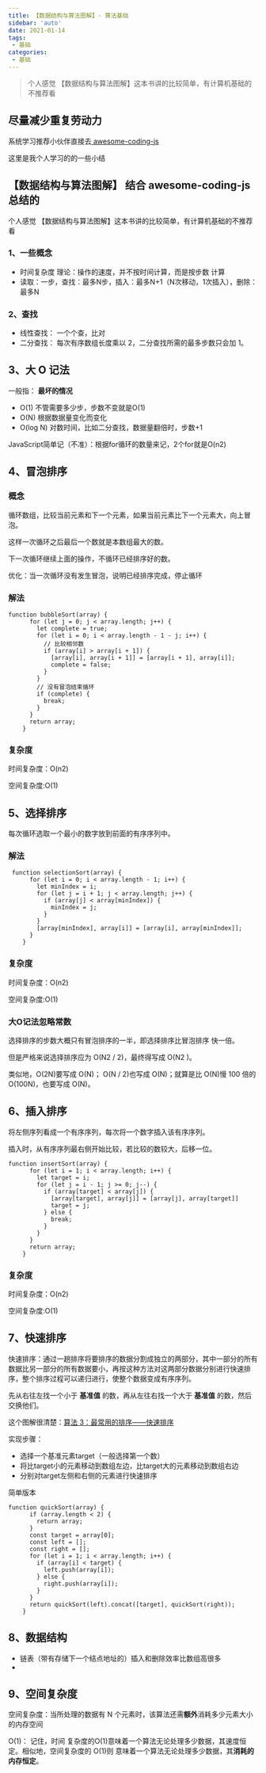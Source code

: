 ```yaml
---
title: 【数据结构与算法图解】- 算法基础
sidebar: 'auto'
date: 2021-01-14
tags:
 - 基础
categories:
 - 基础
---
```


> 个人感觉 【数据结构与算法图解】这本书讲的比较简单，有计算机基础的不推荐看
<!-- more -->


## 尽量减少重复劳动力

系统学习推荐小伙伴直接去[ awesome-coding-js](http://www.conardli.top/docs/) 

这里是我个人学习的的一些小结



## 【数据结构与算法图解】 结合 awesome-coding-js 总结的
个人感觉 【数据结构与算法图解】这本书讲的比较简单，有计算机基础的不推荐看

### 1、一些概念
- 时间复杂度 理论：操作的速度，并不按时间计算，而是按步数 计算
- 读取：一步，查找：最多N步，插入：最多N+1（N次移动，1次插入），删除：最多N

### 2、查找

- 线性查找： 一个个查，比对
- 二分查找： 每次有序数组长度乘以 2，二分查找所需的最多步数只会加 1。

## 3、大 O 记法

一般指： **最坏的情况**

- O(1) 不管需要多少步，步数不变就是O(1)
- O(N) 根据数据量变化而变化
- O(log N) 对数时间，比如二分查找，数据量翻倍时，步数+1

JavaScript简单记（不准）：根据for循环的数量来记，2个for就是O(n2)

## 4、冒泡排序

### 概念

循环数组，比较当前元素和下一个元素，如果当前元素比下一个元素大，向上冒泡。

这样一次循环之后最后一个数就是本数组最大的数。

下一次循环继续上面的操作，不循环已经排序好的数。

优化：当一次循环没有发生冒泡，说明已经排序完成，停止循环

### 解法
```
function bubbleSort(array) {
      for (let j = 0; j < array.length; j++) {
        let complete = true;
        for (let i = 0; i < array.length - 1 - j; i++) {
          // 比较相邻数
          if (array[i] > array[i + 1]) {
            [array[i], array[i + 1]] = [array[i + 1], array[i]];
            complete = false;
          }
        }
        // 没有冒泡结束循环
        if (complete) {
          break;
        }
      }
      return array;
    }
```
### 复杂度

时间复杂度：O(n2)

空间复杂度:O(1)


## 5、选择排序

每次循环选取一个最小的数字放到前面的有序序列中。

### 解法
```
 function selectionSort(array) {
      for (let i = 0; i < array.length - 1; i++) {
        let minIndex = i;
        for (let j = i + 1; j < array.length; j++) {
          if (array[j] < array[minIndex]) {
            minIndex = j;
          }
        }
        [array[minIndex], array[i]] = [array[i], array[minIndex]];
      }
    }
```
### 复杂度
时间复杂度：O(n2)

空间复杂度:O(1)

### 大O记法忽略常数
选择排序的步数大概只有冒泡排序的一半，即选择排序比冒泡排序 快一倍。

但是严格来说选择排序应为 O(N2 / 2)，最终得写成 O(N2 )。

类似地，O(2N)要写成 O(N)； O(N / 2)也写成 O(N)；就算是比 O(N)慢 100 倍的 O(100N)，也要写成 O(N)。

## 6、插入排序
将左侧序列看成一个有序序列，每次将一个数字插入该有序序列。

插入时，从有序序列最右侧开始比较，若比较的数较大，后移一位。

```
function insertSort(array) {
      for (let i = 1; i < array.length; i++) {
        let target = i;
        for (let j = i - 1; j >= 0; j--) {
          if (array[target] < array[j]) {
            [array[target], array[j]] = [array[j], array[target]]
            target = j;
          } else {
            break;
          }
        }
      }
      return array;
    }
```
### 复杂度
时间复杂度：O(n2)

空间复杂度:O(1)

## 7、快速排序

快速排序：通过一趟排序将要排序的数据分割成独立的两部分，其中一部分的所有数据比另一部分的所有数据要小，再按这种方法对这两部分数据分别进行快速排序，整个排序过程可以递归进行，使整个数据变成有序序列。

先从右往左找一个小于 **基准值** 的数，再从左往右找一个大于 **基准值** 的数，然后交换他们。

这个图解很清楚：[算法 3：最常用的排序——快速排序](https://wiki.jikexueyuan.com/project/easy-learn-algorithm/fast-sort.html)

实现步骤：

- 选择一个基准元素target（一般选择第一个数）
- 将比target小的元素移动到数组左边，比target大的元素移动到数组右边
- 分别对target左侧和右侧的元素进行快速排序

简单版本
```
function quickSort(array) {
      if (array.length < 2) {
        return array;
      }
      const target = array[0];
      const left = [];
      const right = [];
      for (let i = 1; i < array.length; i++) {
        if (array[i] < target) {
          left.push(array[i]);
        } else {
          right.push(array[i]);
        }
      }
      return quickSort(left).concat([target], quickSort(right));
    }
```


## 8、数据结构

- 链表（带有存储下一个结点地址的）插入和删除效率比数组高很多
- 


## 9、空间复杂度

空间复杂度：当所处理的数据有 N 个元素时，该算法还需**额外**消耗多少元素大小的内存空间

O(1)： 记住，时间 复杂度的O(1)意味着一个算法无论处理多少数据，其速度恒定。相似地，空间复杂度的 O(1)则 意味着一个算法无论处理多少数据，其**消耗的内存恒定**。


